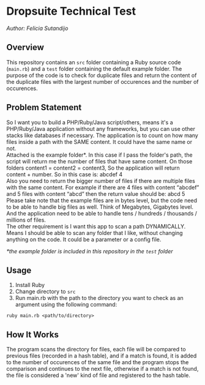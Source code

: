 # Dropsuite Technical Test
_Author: Felicia Sutandijo_

## Overview
This repository contains an `src` folder containing a Ruby source code (`main.rb`) and a `test` folder containing the default example folder. The purpose of the code is to check for duplicate files and return the content of the duplicate files with the largest number of occurences and the number of occurences.

## Problem Statement
So I want you to build a PHP/Ruby/Java script/others, means it's a PHP/Ruby/Java application without any frameworks, but you can use other stacks like databases if necessary. The application is to count on how many files inside a path with the SAME content. It could have the same name or not.  
Attached is the example folder*. In this case if I pass the folder's path, the script will return me the number of files that have same content. On those folders content1 = content2 = content3, So the application will return content + number. So in this case is: abcdef 4  
Also you need to return the bigger number of files if there are multiple files with the same content. For example if there are 4 files with content “abcdef” and 5 files with content “abcd” then the return value should be: abcd 5  
Please take note that the example files are in bytes level, but the code need to be able to handle big files as well. Think of Megabytes, Gigabytes level. And the application need to be able to handle tens / hundreds / thousands / millions of files.  
The other requirement is I want this app to scan a path DYNAMICALLY. Means I should be able to scan any folder that I like, without changing anything on the code. It could be a parameter or a config file.  

_*the example folder is included in this repository in the `test` folder_

## Usage
1. Install Ruby
2. Change directory to `src`
3. Run main.rb with the path to the directory you want to check as an argument using the following command:
```
ruby main.rb <path/to/directory>
```

## How It Works
The program scans the directory for files, each file will be compared to previous files (recorded in a hash table), and if a match is found, it is added to the number of occurences of the same file and the program stops the comparison and continues to the next file, otherwise if a match is not found, the file is considered a 'new' kind of file and registered to the hash table.